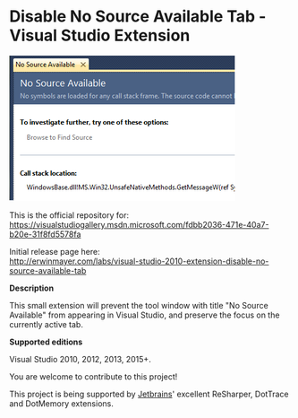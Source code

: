 # Disable No Source Available Tab - Visual Studio Extension
![Screenshot](/DisableNoSourceAvailableTab/Screenshot.png?raw=true "Screenshot")

This is the official repository for:  
https://visualstudiogallery.msdn.microsoft.com/fdbb2036-471e-40a7-b20e-31f8fd5578fa

Initial release page here:  
http://erwinmayer.com/labs/visual-studio-2010-extension-disable-no-source-available-tab

**Description**

This small extension will prevent the tool window with title "No Source Available" from appearing in Visual Studio, and preserve the focus on the currently active tab.

**Supported editions**

Visual Studio 2010, 2012, 2013, 2015+.

You are welcome to contribute to this project!

This project is being supported by [Jetbrains][1]' excellent ReSharper, DotTrace and DotMemory extensions.

[1]: http://www.jetbrains.com
